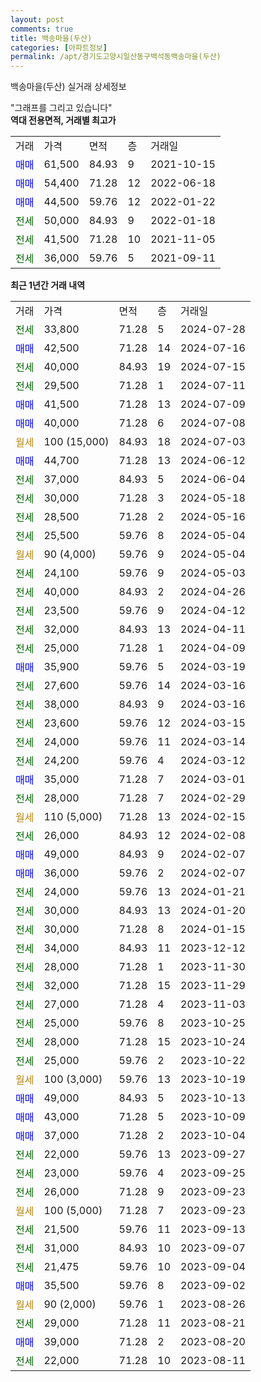 ```yaml
---
layout: post
comments: true
title: 백송마을(두산)
categories: [아파트정보]
permalink: /apt/경기도고양시일산동구백석동백송마을(두산)
---
```


백송마을(두산) 실거래 상세정보

<script type="text/javascript">
  google.charts.load('current', {'packages':['line', 'corechart']});
  google.charts.setOnLoadCallback(drawChart);

  function drawChart() {
    var data = new google.visualization.DataTable();
    data.addColumn('date', '거래일');
    data.addColumn('number', "매매");
    data.addColumn('number', "전세");
    data.addColumn('number', "전매");

    data.addRows([[new Date(Date.parse("2024-07-28")), null, 33800, null], [new Date(Date.parse("2024-07-16")), 42500, null, null], [new Date(Date.parse("2024-07-15")), null, 40000, null], [new Date(Date.parse("2024-07-11")), null, 29500, null], [new Date(Date.parse("2024-07-09")), 41500, null, null], [new Date(Date.parse("2024-07-08")), 40000, null, null], [new Date(Date.parse("2024-07-03")), null, null, null], [new Date(Date.parse("2024-06-12")), 44700, null, null], [new Date(Date.parse("2024-06-04")), null, 37000, null], [new Date(Date.parse("2024-05-18")), null, 30000, null], [new Date(Date.parse("2024-05-16")), null, 28500, null], [new Date(Date.parse("2024-05-04")), null, 25500, null], [new Date(Date.parse("2024-05-04")), null, null, null], [new Date(Date.parse("2024-05-03")), null, 24100, null], [new Date(Date.parse("2024-04-26")), null, 40000, null], [new Date(Date.parse("2024-04-12")), null, 23500, null], [new Date(Date.parse("2024-04-11")), null, 32000, null], [new Date(Date.parse("2024-04-09")), null, 25000, null], [new Date(Date.parse("2024-03-19")), 35900, null, null], [new Date(Date.parse("2024-03-16")), null, 27600, null], [new Date(Date.parse("2024-03-16")), null, 38000, null], [new Date(Date.parse("2024-03-15")), null, 23600, null], [new Date(Date.parse("2024-03-14")), null, 24000, null], [new Date(Date.parse("2024-03-12")), null, 24200, null], [new Date(Date.parse("2024-03-01")), 35000, null, null], [new Date(Date.parse("2024-02-29")), null, 28000, null], [new Date(Date.parse("2024-02-15")), null, null, null], [new Date(Date.parse("2024-02-08")), null, 26000, null], [new Date(Date.parse("2024-02-07")), 49000, null, null], [new Date(Date.parse("2024-02-07")), 36000, null, null], [new Date(Date.parse("2024-01-21")), null, 24000, null], [new Date(Date.parse("2024-01-20")), null, 30000, null], [new Date(Date.parse("2024-01-15")), null, 30000, null], [new Date(Date.parse("2023-12-12")), null, 34000, null], [new Date(Date.parse("2023-11-30")), null, 28000, null], [new Date(Date.parse("2023-11-29")), null, 32000, null], [new Date(Date.parse("2023-11-03")), null, 27000, null], [new Date(Date.parse("2023-10-25")), null, 25000, null], [new Date(Date.parse("2023-10-24")), null, 28000, null], [new Date(Date.parse("2023-10-22")), null, 25000, null], [new Date(Date.parse("2023-10-19")), null, null, null], [new Date(Date.parse("2023-10-13")), 49000, null, null], [new Date(Date.parse("2023-10-09")), 43000, null, null], [new Date(Date.parse("2023-10-04")), 37000, null, null], [new Date(Date.parse("2023-09-27")), null, 22000, null], [new Date(Date.parse("2023-09-25")), null, 23000, null], [new Date(Date.parse("2023-09-23")), null, 26000, null], [new Date(Date.parse("2023-09-23")), null, null, null], [new Date(Date.parse("2023-09-13")), null, 21500, null], [new Date(Date.parse("2023-09-07")), null, 31000, null], [new Date(Date.parse("2023-09-04")), null, 21475, null], [new Date(Date.parse("2023-09-02")), 35500, null, null], [new Date(Date.parse("2023-08-26")), null, null, null], [new Date(Date.parse("2023-08-21")), null, 29000, null], [new Date(Date.parse("2023-08-20")), 39000, null, null], [new Date(Date.parse("2023-08-11")), null, 22000, null]]);

    var options = {
      hAxis: {
        format: 'yyyy/MM/dd'
      },    
      lineWidth: 0,
      pointsVisible: true,    
      title: '최근 1년간 유형별 실거래가 분포',
      legend: { position: 'bottom' }
    };

    var formatter = new google.visualization.NumberFormat({pattern:'###,###'} );
    formatter.format(data, 1);
    formatter.format(data, 2);
    
    setTimeout(function() {
        var chart = new google.visualization.LineChart(document.getElementById('columnchart_material'));
        chart.draw(data, (options));
        document.getElementById('loading').style.display = 'none';
    }, 200);
  }
</script>


<div id="loading" style="z-index:20; display: block; margin-left: 0px">"그래프를 그리고 있습니다"</div>
<div id="columnchart_material" style="width: 95%; margin-left: 0px; display: block"></div>
<!-- contents start -->
<b>역대 전용면적, 거래별 최고가</b>
<table class="sortable">
    <tr>
      <td>거래</td>
      <td>가격</td>
      <td>면적</td>
      <td>층</td>
      <td>거래일</td>
    </tr>
        <tr>
          <td><a style="color: blue">매매</a></td>
          <td>61,500</td>
          <td>84.93</td>
          <td>9</td>
          <td>2021-10-15</td>
        </tr>            <tr>
          <td><a style="color: blue">매매</a></td>
          <td>54,400</td>
          <td>71.28</td>
          <td>12</td>
          <td>2022-06-18</td>
        </tr>            <tr>
          <td><a style="color: blue">매매</a></td>
          <td>44,500</td>
          <td>59.76</td>
          <td>12</td>
          <td>2022-01-22</td>
        </tr>        
        <tr>
              <td><a style="color: darkgreen">전세</a></td>
              <td>50,000</td>
              <td>84.93</td>
              <td>9</td>
              <td>2022-01-18</td>
            </tr>            <tr>
              <td><a style="color: darkgreen">전세</a></td>
              <td>41,500</td>
              <td>71.28</td>
              <td>10</td>
              <td>2021-11-05</td>
            </tr>            <tr>
              <td><a style="color: darkgreen">전세</a></td>
              <td>36,000</td>
              <td>59.76</td>
              <td>5</td>
              <td>2021-09-11</td>
            </tr>        
    
</table>

<b>최근 1년간 거래 내역</b>

<table class="sortable">
    <tr>
      <td>거래</td>
      <td>가격</td>
      <td>면적</td>
      <td>층</td>
      <td>거래일</td>
    </tr>
    <tr>
      <td><a style="color: darkgreen">전세</a></td>
      <td>33,800</td>
      <td>71.28</td>
      <td>5</td>
      <td>2024-07-28</td>
    </tr>          <tr>
      <td><a style="color: blue">매매</a></td>
      <td>42,500</td>
      <td>71.28</td>
      <td>14</td>
      <td>2024-07-16</td>
    </tr>          <tr>
      <td><a style="color: darkgreen">전세</a></td>
      <td>40,000</td>
      <td>84.93</td>
      <td>19</td>
      <td>2024-07-15</td>
    </tr>          <tr>
      <td><a style="color: darkgreen">전세</a></td>
      <td>29,500</td>
      <td>71.28</td>
      <td>1</td>
      <td>2024-07-11</td>
    </tr>          <tr>
      <td><a style="color: blue">매매</a></td>
      <td>41,500</td>
      <td>71.28</td>
      <td>13</td>
      <td>2024-07-09</td>
    </tr>          <tr>
      <td><a style="color: blue">매매</a></td>
      <td>40,000</td>
      <td>71.28</td>
      <td>6</td>
      <td>2024-07-08</td>
    </tr>          <tr>
      <td><a style="color: darkgoldenrod">월세</a></td>
      <td>100 (15,000)</td>
      <td>84.93</td>
      <td>18</td>
      <td>2024-07-03</td>
    </tr>          <tr>
      <td><a style="color: blue">매매</a></td>
      <td>44,700</td>
      <td>71.28</td>
      <td>13</td>
      <td>2024-06-12</td>
    </tr>          <tr>
      <td><a style="color: darkgreen">전세</a></td>
      <td>37,000</td>
      <td>84.93</td>
      <td>5</td>
      <td>2024-06-04</td>
    </tr>          <tr>
      <td><a style="color: darkgreen">전세</a></td>
      <td>30,000</td>
      <td>71.28</td>
      <td>3</td>
      <td>2024-05-18</td>
    </tr>          <tr>
      <td><a style="color: darkgreen">전세</a></td>
      <td>28,500</td>
      <td>71.28</td>
      <td>2</td>
      <td>2024-05-16</td>
    </tr>          <tr>
      <td><a style="color: darkgreen">전세</a></td>
      <td>25,500</td>
      <td>59.76</td>
      <td>8</td>
      <td>2024-05-04</td>
    </tr>          <tr>
      <td><a style="color: darkgoldenrod">월세</a></td>
      <td>90 (4,000)</td>
      <td>59.76</td>
      <td>9</td>
      <td>2024-05-04</td>
    </tr>          <tr>
      <td><a style="color: darkgreen">전세</a></td>
      <td>24,100</td>
      <td>59.76</td>
      <td>9</td>
      <td>2024-05-03</td>
    </tr>          <tr>
      <td><a style="color: darkgreen">전세</a></td>
      <td>40,000</td>
      <td>84.93</td>
      <td>2</td>
      <td>2024-04-26</td>
    </tr>          <tr>
      <td><a style="color: darkgreen">전세</a></td>
      <td>23,500</td>
      <td>59.76</td>
      <td>9</td>
      <td>2024-04-12</td>
    </tr>          <tr>
      <td><a style="color: darkgreen">전세</a></td>
      <td>32,000</td>
      <td>84.93</td>
      <td>13</td>
      <td>2024-04-11</td>
    </tr>          <tr>
      <td><a style="color: darkgreen">전세</a></td>
      <td>25,000</td>
      <td>71.28</td>
      <td>1</td>
      <td>2024-04-09</td>
    </tr>          <tr>
      <td><a style="color: blue">매매</a></td>
      <td>35,900</td>
      <td>59.76</td>
      <td>5</td>
      <td>2024-03-19</td>
    </tr>          <tr>
      <td><a style="color: darkgreen">전세</a></td>
      <td>27,600</td>
      <td>59.76</td>
      <td>14</td>
      <td>2024-03-16</td>
    </tr>          <tr>
      <td><a style="color: darkgreen">전세</a></td>
      <td>38,000</td>
      <td>84.93</td>
      <td>9</td>
      <td>2024-03-16</td>
    </tr>          <tr>
      <td><a style="color: darkgreen">전세</a></td>
      <td>23,600</td>
      <td>59.76</td>
      <td>12</td>
      <td>2024-03-15</td>
    </tr>          <tr>
      <td><a style="color: darkgreen">전세</a></td>
      <td>24,000</td>
      <td>59.76</td>
      <td>11</td>
      <td>2024-03-14</td>
    </tr>          <tr>
      <td><a style="color: darkgreen">전세</a></td>
      <td>24,200</td>
      <td>59.76</td>
      <td>4</td>
      <td>2024-03-12</td>
    </tr>          <tr>
      <td><a style="color: blue">매매</a></td>
      <td>35,000</td>
      <td>71.28</td>
      <td>7</td>
      <td>2024-03-01</td>
    </tr>          <tr>
      <td><a style="color: darkgreen">전세</a></td>
      <td>28,000</td>
      <td>71.28</td>
      <td>7</td>
      <td>2024-02-29</td>
    </tr>          <tr>
      <td><a style="color: darkgoldenrod">월세</a></td>
      <td>110 (5,000)</td>
      <td>71.28</td>
      <td>13</td>
      <td>2024-02-15</td>
    </tr>          <tr>
      <td><a style="color: darkgreen">전세</a></td>
      <td>26,000</td>
      <td>84.93</td>
      <td>12</td>
      <td>2024-02-08</td>
    </tr>          <tr>
      <td><a style="color: blue">매매</a></td>
      <td>49,000</td>
      <td>84.93</td>
      <td>9</td>
      <td>2024-02-07</td>
    </tr>          <tr>
      <td><a style="color: blue">매매</a></td>
      <td>36,000</td>
      <td>59.76</td>
      <td>2</td>
      <td>2024-02-07</td>
    </tr>          <tr>
      <td><a style="color: darkgreen">전세</a></td>
      <td>24,000</td>
      <td>59.76</td>
      <td>13</td>
      <td>2024-01-21</td>
    </tr>          <tr>
      <td><a style="color: darkgreen">전세</a></td>
      <td>30,000</td>
      <td>84.93</td>
      <td>13</td>
      <td>2024-01-20</td>
    </tr>          <tr>
      <td><a style="color: darkgreen">전세</a></td>
      <td>30,000</td>
      <td>71.28</td>
      <td>8</td>
      <td>2024-01-15</td>
    </tr>          <tr>
      <td><a style="color: darkgreen">전세</a></td>
      <td>34,000</td>
      <td>84.93</td>
      <td>11</td>
      <td>2023-12-12</td>
    </tr>          <tr>
      <td><a style="color: darkgreen">전세</a></td>
      <td>28,000</td>
      <td>71.28</td>
      <td>1</td>
      <td>2023-11-30</td>
    </tr>          <tr>
      <td><a style="color: darkgreen">전세</a></td>
      <td>32,000</td>
      <td>71.28</td>
      <td>15</td>
      <td>2023-11-29</td>
    </tr>          <tr>
      <td><a style="color: darkgreen">전세</a></td>
      <td>27,000</td>
      <td>71.28</td>
      <td>4</td>
      <td>2023-11-03</td>
    </tr>          <tr>
      <td><a style="color: darkgreen">전세</a></td>
      <td>25,000</td>
      <td>59.76</td>
      <td>8</td>
      <td>2023-10-25</td>
    </tr>          <tr>
      <td><a style="color: darkgreen">전세</a></td>
      <td>28,000</td>
      <td>71.28</td>
      <td>15</td>
      <td>2023-10-24</td>
    </tr>          <tr>
      <td><a style="color: darkgreen">전세</a></td>
      <td>25,000</td>
      <td>59.76</td>
      <td>2</td>
      <td>2023-10-22</td>
    </tr>          <tr>
      <td><a style="color: darkgoldenrod">월세</a></td>
      <td>100 (3,000)</td>
      <td>59.76</td>
      <td>13</td>
      <td>2023-10-19</td>
    </tr>          <tr>
      <td><a style="color: blue">매매</a></td>
      <td>49,000</td>
      <td>84.93</td>
      <td>5</td>
      <td>2023-10-13</td>
    </tr>          <tr>
      <td><a style="color: blue">매매</a></td>
      <td>43,000</td>
      <td>71.28</td>
      <td>5</td>
      <td>2023-10-09</td>
    </tr>          <tr>
      <td><a style="color: blue">매매</a></td>
      <td>37,000</td>
      <td>71.28</td>
      <td>2</td>
      <td>2023-10-04</td>
    </tr>          <tr>
      <td><a style="color: darkgreen">전세</a></td>
      <td>22,000</td>
      <td>59.76</td>
      <td>13</td>
      <td>2023-09-27</td>
    </tr>          <tr>
      <td><a style="color: darkgreen">전세</a></td>
      <td>23,000</td>
      <td>59.76</td>
      <td>4</td>
      <td>2023-09-25</td>
    </tr>          <tr>
      <td><a style="color: darkgreen">전세</a></td>
      <td>26,000</td>
      <td>71.28</td>
      <td>9</td>
      <td>2023-09-23</td>
    </tr>          <tr>
      <td><a style="color: darkgoldenrod">월세</a></td>
      <td>100 (5,000)</td>
      <td>71.28</td>
      <td>7</td>
      <td>2023-09-23</td>
    </tr>          <tr>
      <td><a style="color: darkgreen">전세</a></td>
      <td>21,500</td>
      <td>59.76</td>
      <td>11</td>
      <td>2023-09-13</td>
    </tr>          <tr>
      <td><a style="color: darkgreen">전세</a></td>
      <td>31,000</td>
      <td>84.93</td>
      <td>10</td>
      <td>2023-09-07</td>
    </tr>          <tr>
      <td><a style="color: darkgreen">전세</a></td>
      <td>21,475</td>
      <td>59.76</td>
      <td>10</td>
      <td>2023-09-04</td>
    </tr>          <tr>
      <td><a style="color: blue">매매</a></td>
      <td>35,500</td>
      <td>59.76</td>
      <td>8</td>
      <td>2023-09-02</td>
    </tr>          <tr>
      <td><a style="color: darkgoldenrod">월세</a></td>
      <td>90 (2,000)</td>
      <td>59.76</td>
      <td>1</td>
      <td>2023-08-26</td>
    </tr>          <tr>
      <td><a style="color: darkgreen">전세</a></td>
      <td>29,000</td>
      <td>71.28</td>
      <td>11</td>
      <td>2023-08-21</td>
    </tr>          <tr>
      <td><a style="color: blue">매매</a></td>
      <td>39,000</td>
      <td>71.28</td>
      <td>2</td>
      <td>2023-08-20</td>
    </tr>          <tr>
      <td><a style="color: darkgreen">전세</a></td>
      <td>22,000</td>
      <td>71.28</td>
      <td>10</td>
      <td>2023-08-11</td>
    </tr>      </table>
<!-- contents end -->    


